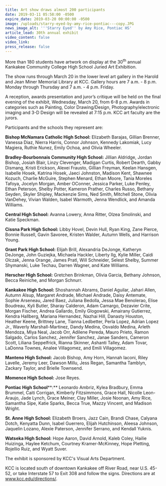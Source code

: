 ```yaml
---
title: Art show draws almost 200 participants
date: 2019-03-11 05:58:00 -0500
expire_date: 2019-03-20 00:00:00 -0500
image: /uploads/starry-eyed-by-amy-rice-pontiac---copy.JPG
news_image_alt: '''Starry Eyed'' by Amy Rice, Pontiac HS'
article_lead: 30th annual exhibit
video_content: false
video_link:
press_release: false
---
```


More than 180 students have artwork on display at the 30<sup>th</sup> annual Kankakee Community College High School Juried Art Exhibition.

The show runs through March 20 in the lower level art gallery in the Harold and Jean Miner Memorial Library at KCC. Gallery hours are 7 a.m. - 8 p.m. Monday through Thursday and 7 a.m. - 4 p.m. Friday.

A reception, awards presentation and juror’s critique will be held on the final evening of the exhibit, Wednesday, March 20, from 6-8 p.m. Awards in categories such as Painting, Color Drawing/Design, Photography/electronic imaging and 3-D Design will be revealed at 7:15 p.m. KCC art faculty are the jurors.

Participants and the schools they represent are:

**Bishop McNamara Catholic High School:** Elizabeth Barajas, Gillian Brenner, Vanessa Diaz, Nierra Harris, Connor Johnson, Kennedy Lakomiak, Lucy Magiera, Ruthie Nunez, Emily Ochoa, and Olivia Wheeler.

**Bradley-Bourbonnais Community High School:** Jillian Aldridge, Jordan Bishop, Josiah Blair, Linzy Clevenger, Madigan Curtis, Robert Dearth, Gabby Dismang, Kristi Erickson, Alexei Frausto, Gillian Freyman, Keelan Hansgen, Isabelle Hosek, Katrina Hosek, Jaeci Johnston, Madison Kent, Shawnee Kozuch, Charlie McGuire, Stephen Menard, Ethan Moore, Tania Moreles Tafoya, Jocelyn Morgan, Amber OConner, Jessica Parker, Luke Penley, Ethan Peterson, Shelby Potter, Kameron Prather, Charles Russo, Bethany Seyden, Skyler Shipley, Mackenzie Sims, Ned Smith, Mitchell Stone, Olivia VanDehey, Vivian Walden, Isabel Warmoth, Jenna Wendlick, and Amanda Williams.

**Central High School:** Avanna Lowery, Anna Ritter, Olzea Smolinski, and Katie Speckman.

**Cissna Park High School:** Libby Hovel, Devin Hull, Ryan King, Zane Pierce, Bonnie Russell, Gavin Savoree, Kristen Walder, Autumn Wells, and Harrison Young.

**Grant Park High School:** Elijah Brill, Alexandria DeJonge, Katheryn DeJonge, John Guziejka, Michaela Hackler, Liberty Ilg, Kylie Miller, Caidi Olczak, Jenna Orange, James Pratl, Will Schneider, Selest Shelby, Summer Shymanski, Luke Techau, Darren Wagner, and Kate Williams.

**Herscher High School:** Gretchen Brinkman, Olivia Garcia, Bethany Johnson, Becca Reiniche, and Morgan Schnurr.

**Kankakee High School:** Shoshannah Abrams, Daniel Aguilar, Jahari Allen, Autumn Alsup, Margaret Andrade, Michael Andrade, Daisy Antemate, Sophie Arseneau, Jared Baez, Juliana Bedolla, Jessa Mae Benolerao, Elise Boudreau, Kyli Butler, Sharay Calderon, Adam Camargo, Dezavier Crite, Morgan Fischer, Andrea Gallardo, Emily Glogowski, Amairany Gutierrez, Kendra Hallberg, Mariana Hernandez, Nazhai Hill, Danasty Houston, Heather Keene, Brittney Lane, Tianna Ledbetter, Perla Lopez, Adrian Lopez Jr., Waverly Marshall-Martinez, Dandy Medina, Osvaldo Medina, Arleth Mendoza, Miya Neal, Jacob Orr, Adilene Pereda, Mauro Prieto, Ramon Salgado, Carlos Sanchez, Jennifer Sanchez, Janae Sanders, Cameron Scott, Liliana Seppelfrick, Rianna Skinner, Ashanti Talley, Adam Tovar, LaDonna Townes, Analee Villagomez, and Emili Villagomez.

**Manteno High School:** Jacob Bishop, Amy Horn, Hannah Iaconi, Riley Lavelle, Jeremy Leer, Dawson Millu, Jess Regan, Samantha Tamblyn, Zackary Taylor, and Brielle Townsend.

**Momence High School:** Jose Reyes.

**Pontiac High School****:** Leonardo Ambriz, Kylea Bradbury, Emma Brummel, Caiti Corrigan, Kimberly Fitzsimmons, Grace Hall, Nicolle Leon-Araujo, Jade Lynch, Grace Meiner, Clay Miller, Josie Noonan, Amy Rice, Samantha Sipe, Katie Sparks, Becca True, Mazzy Vincent, and Madison Wright.

**St. Anne High School:** Elizabeth Broers, Jazz Cain, Brandi Chase, Calyana Dotch, Kenyatta Dunn, Isabel Guerrero, Elijah Hutchinson, Aleesa Johnson, Jaquelin Lozano, Alexie Paterson, Jennifer Serrano, and Kendall Yuknis.

**Watseka High School:** Hope Aaron, David Arnold, Kaleb Coley, Hailie Huizinga, Haylee Ketchum, Courtney Kramer-McKinney, Hope Pletting, Rojellio Ruiz, and Wyatt Suver.

The exhibit is sponsored by KCC's Visual Arts Department.

KCC is located south of downtown Kankakee off River Road, near U.S. 45-52, or take Interstate 57 to Exit 308 and follow the signs. Directions are at <u><a target="_blank" href="http://www.kcc.edu/directions/">www.kcc.edu/directions/</a></u>.
